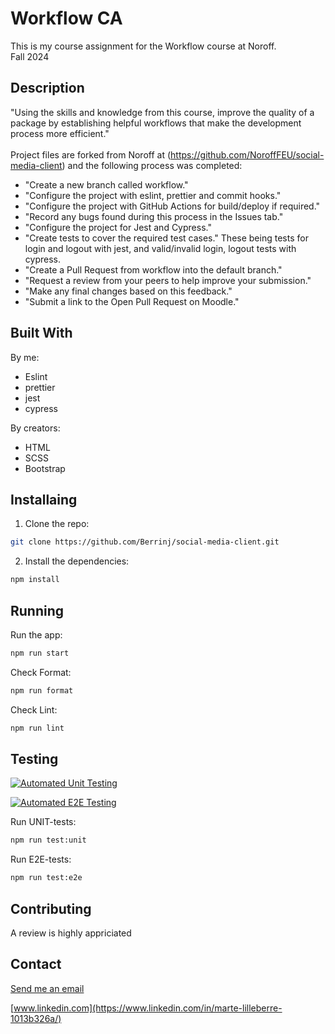# Workflow CA

This is my course assignment for the Workflow course at Noroff.<br>
Fall 2024

## Description

"Using the skills and knowledge from this course, improve the quality of a package by establishing helpful workflows that make the development process more efficient."<br>
<br>
Project files are forked from Noroff at (https://github.com/NoroffFEU/social-media-client) and the following process was completed:<br>

- "Create a new branch called workflow."
- "Configure the project with eslint, prettier and commit hooks."
- "Configure the project with GitHub Actions for build/deploy if required."
- "Record any bugs found during this process in the Issues tab."
- "Configure the project for Jest and Cypress."
- "Create tests to cover the required test cases." These being tests for login and logout with jest, and valid/invalid login, logout tests with cypress.
- "Create a Pull Request from workflow into the default branch."
- "Request a review from your peers to help improve your submission."
- "Make any final changes based on this feedback."
- "Submit a link to the Open Pull Request on Moodle."

## Built With

By me:

- Eslint
- prettier
- jest
- cypress

By creators:

- HTML
- SCSS
- Bootstrap

## Installaing

1. Clone the repo:

```bash
git clone https://github.com/Berrinj/social-media-client.git
```

2. Install the dependencies:

```bash
npm install
```

## Running

Run the app:

```bash
npm run start
```

Check Format:

```bash
npm run format
```

Check Lint:

```bash
npm run lint
```

## Testing

[![Automated Unit Testing](https://github.com/Berrinj/social-media-client/actions/workflows/unit-test.yml/badge.svg?branch=workflow)](https://github.com/Berrinj/social-media-client/actions/workflows/unit-test.yml)

[![Automated E2E Testing](https://github.com/Berrinj/social-media-client/actions/workflows/e2e-test.yml/badge.svg?branch=workflow)](https://github.com/Berrinj/social-media-client/actions/workflows/e2e-test.yml)

Run UNIT-tests:

```bash
npm run test:unit
```

Run E2E-tests:

```bash
npm run test:e2e
```

## Contributing

A review is highly appriciated

## Contact

[Send me an email](mailto:berremarte@gmail.com)

[www.linkedin.com](https://www.linkedin.com/in/marte-lilleberre-1013b326a/)
